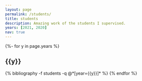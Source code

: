 ```yaml
---
layout: page
permalink: /students/
title: students
description: Amazing work of the students I supervised.
years: [2021, 2020]
nav: true
---
```

<!-- _pages/students.md -->
<div class="publications">

{%- for y in page.years %}
  <h2 class="year">{{y}}</h2>
  {% bibliography -f students -q @*[year={{y}}]* %}
{% endfor %}

</div>
